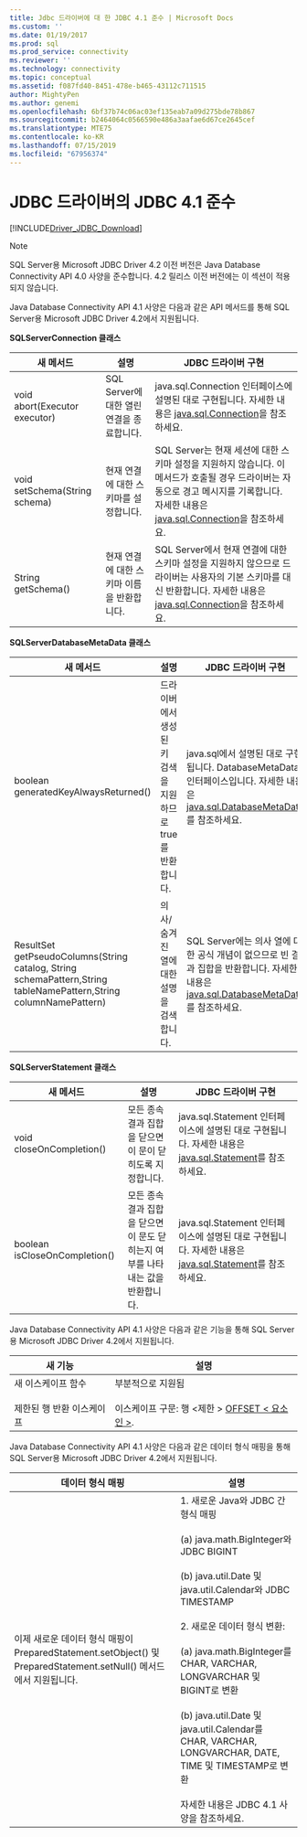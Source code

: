 ```yaml
---
title: Jdbc 드라이버에 대 한 JDBC 4.1 준수 | Microsoft Docs
ms.custom: ''
ms.date: 01/19/2017
ms.prod: sql
ms.prod_service: connectivity
ms.reviewer: ''
ms.technology: connectivity
ms.topic: conceptual
ms.assetid: f087fd40-8451-478e-b465-43112c711515
author: MightyPen
ms.author: genemi
ms.openlocfilehash: 6bf37b74c06ac03ef135eab7a09d275bde78b867
ms.sourcegitcommit: b2464064c0566590e486a3aafae6d67ce2645cef
ms.translationtype: MTE75
ms.contentlocale: ko-KR
ms.lasthandoff: 07/15/2019
ms.locfileid: "67956374"
---
```

# <a name="jdbc-41-compliance-for-the-jdbc-driver"></a>JDBC 드라이버의 JDBC 4.1 준수
[!INCLUDE[Driver_JDBC_Download](../../includes/driver_jdbc_download.md)]

    
> [!NOTE]  
>  SQL Server용 Microsoft JDBC Driver 4.2 이전 버전은 Java Database Connectivity API 4.0 사양을 준수합니다. 4\.2 릴리스 이전 버전에는 이 섹션이 적용되지 않습니다.  
  
 Java Database Connectivity API 4.1 사양은 다음과 같은 API 메서드를 통해 SQL Server용 Microsoft JDBC Driver 4.2에서 지원됩니다.  
  
 **SQLServerConnection 클래스**  
  
|새 메서드|설명|JDBC 드라이버 구현|  
|----------------|-----------------|--------------------------------|  
|void abort(Executor executor)|SQL Server에 대한 열린 연결을 종료합니다.|java.sql.Connection 인터페이스에 설명된 대로 구현됩니다. 자세한 내용은 [java.sql.Connection](https://docs.oracle.com/javase/7/docs/api/java/sql/Connection.html)을 참조하세요.|  
|void setSchema(String schema)|현재 연결에 대한 스키마를 설정합니다.|SQL Server는 현재 세션에 대한 스키마 설정을 지원하지 않습니다. 이 메서드가 호출될 경우 드라이버는 자동으로 경고 메시지를 기록합니다. 자세한 내용은 [java.sql.Connection](https://docs.oracle.com/javase/7/docs/api/java/sql/Connection.html)을 참조하세요.|  
|String getSchema()|현재 연결에 대한 스키마 이름을 반환합니다.|SQL Server에서 현재 연결에 대한 스키마 설정을 지원하지 않으므로 드라이버는 사용자의 기본 스키마를 대신 반환합니다. 자세한 내용은 [java.sql.Connection](https://docs.oracle.com/javase/7/docs/api/java/sql/Connection.html)을 참조하세요.|  
  
 **SQLServerDatabaseMetaData 클래스**  
  
|새 메서드|설명|JDBC 드라이버 구현|  
|----------------|-----------------|--------------------------------|  
|boolean generatedKeyAlwaysReturned()|드라이버에서 생성된 키 검색을 지원하므로 true를 반환합니다.|java.sql에서 설명된 대로 구현됩니다. DatabaseMetaData 인터페이스입니다. 자세한 내용은 [java.sql.DatabaseMetaData](https://docs.oracle.com/javase/7/docs/api/java/sql/DatabaseMetaData.html)를 참조하세요.|  
|ResultSet getPseudoColumns(String catalog, String schemaPattern,String tableNamePattern,String columnNamePattern)|의사/숨겨진 열에 대한 설명을 검색합니다.|SQL Server에는 의사 열에 대한 공식 개념이 없으므로 빈 결과 집합을 반환합니다. 자세한 내용은 [java.sql.DatabaseMetaData](https://docs.oracle.com/javase/7/docs/api/java/sql/DatabaseMetaData.html)를 참조하세요.|  
  
 **SQLServerStatement 클래스**  
  
|새 메서드|설명|JDBC 드라이버 구현|  
|----------------|-----------------|--------------------------------|  
|void closeOnCompletion()|모든 종속 결과 집합을 닫으면 이 문이 닫히도록 지정합니다.|java.sql.Statement 인터페이스에 설명된 대로 구현됩니다. 자세한 내용은 [java.sql.Statement](https://docs.oracle.com/javase/7/docs/api/java/sql/Statement.html)를 참조하세요.|  
|boolean isCloseOnCompletion()|모든 종속 결과 집합을 닫으면 이 문도 닫히는지 여부를 나타내는 값을 반환합니다.|java.sql.Statement 인터페이스에 설명된 대로 구현됩니다. 자세한 내용은 [java.sql.Statement](https://docs.oracle.com/javase/7/docs/api/java/sql/Statement.html)를 참조하세요.|  
  
 Java Database Connectivity API 4.1 사양은 다음과 같은 기능을 통해 SQL Server용 Microsoft JDBC Driver 4.2에서 지원됩니다.  
  
|새 기능|설명|  
|-----------------|-----------------|  
|새 이스케이프 함수<br /><br /> 제한된 행 반환 이스케이프|부분적으로 지원됨<br /><br /> 이스케이프 구문: 행 \<제한 > [OFFSET < 요소인 >](using-sql-escape-sequences.md).|  
  
 Java Database Connectivity API 4.1 사양은 다음과 같은 데이터 형식 매핑을 통해 SQL Server용 Microsoft JDBC Driver 4.2에서 지원됩니다.  
  
|데이터 형식 매핑|설명|  
|------------------------|-----------------|  
|이제 새로운 데이터 형식 매핑이 PreparedStatement.setObject() 및 PreparedStatement.setNull() 메서드에서 지원됩니다.|1. 새로운 Java와 JDBC 간 형식 매핑<br /><br /> (a) java.math.BigInteger와 JDBC BIGINT<br /><br /> (b) java.util.Date 및 java.util.Calendar와 JDBC TIMESTAMP<br /><br /> 2. 새로운 데이터 형식 변환:<br /><br /> (a) java.math.BigInteger를 CHAR, VARCHAR, LONGVARCHAR 및 BIGINT로 변환<br /><br /> (b) java.util.Date 및 java.util.Calendar를 CHAR, VARCHAR, LONGVARCHAR, DATE, TIME 및 TIMESTAMP로 변환<br /><br /> 자세한 내용은 JDBC 4.1 사양을 참조하세요.|  
  
  
